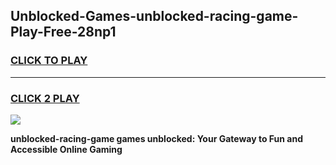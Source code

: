 
## Unblocked-Games-unblocked-racing-game-Play-Free-28np1
<h3>
<a href="https://premium76.site?title=unblocked-racing-game&ref=19M">CLICK TO PLAY</a></h3>
<hr>

<h3>
<a href="https://premium76.site?title=unblocked-racing-game&ref=19M">CLICK 2 PLAY</a>
  
</h3>

<a href="https://premium76.site?title=unblocked-racing-game&ref=19M"><img src="https://clearcache.store/games.png"></a>


**unblocked-racing-game games unblocked: Your Gateway to Fun and Accessible Online Gaming**
